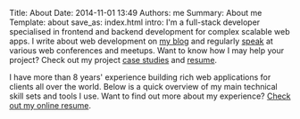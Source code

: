 Title: About
Date: 2014-11-01 13:49
Authors: me
Summary: About me
Template: about
save_as: index.html
intro: I'm a full-stack developer specialised in frontend and backend development for complex scalable web apps. I write about web development on <a class="link-on-bg" href="blog.html">my blog</a> and regularly <a class="link-on-bg" href="talks.html">speak</a> at various web conferences and meetups. Want to know how I may help your project? Check out my project <a class="link-on-bg" href="projects.html">case studies</a> and <a class="link-on-bg" href="resume.html">resume</a>.

I have more than 8 years' experience building rich web applications for clients all over the world. Below is a quick overview of my main technical skill sets and tools I use. Want to find out more about my experience? <a href="resume.html">Check out my online resume</a>.